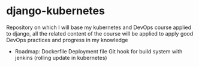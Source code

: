 # django-kubernetes
Repository on which I will base my kubernetes and DevOps course applied to django, all the related content of the course will be applied to apply good DevOps practices and progress in my knowledge


- Roadmap:
	Dockerfile
	Deployment file
	Git hook for build system with jenkins (rolling update in kubernetes)
